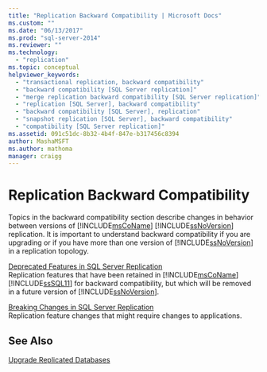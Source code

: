 ```yaml
---
title: "Replication Backward Compatibility | Microsoft Docs"
ms.custom: ""
ms.date: "06/13/2017"
ms.prod: "sql-server-2014"
ms.reviewer: ""
ms.technology: 
  - "replication"
ms.topic: conceptual
helpviewer_keywords: 
  - "transactional replication, backward compatibility"
  - "backward compatibility [SQL Server replication]"
  - "merge replication backward compatibility [SQL Server replication]"
  - "replication [SQL Server], backward compatibility"
  - "backward compatibility [SQL Server], replication"
  - "snapshot replication [SQL Server], backward compatibility"
  - "compatibility [SQL Server replication]"
ms.assetid: 091c51dc-8b32-4b4f-847e-b317456c8394
author: MashaMSFT
ms.author: mathoma
manager: craigg
---
```

# Replication Backward Compatibility
  Topics in the backward compatibility section describe changes in behavior between versions of [!INCLUDE[msCoName](../../includes/msconame-md.md)] [!INCLUDE[ssNoVersion](../../includes/ssnoversion-md.md)] replication. It is important to understand backward compatibility if you are upgrading or if you have more than one version of [!INCLUDE[ssNoVersion](../../includes/ssnoversion-md.md)] in a replication topology.  
  
 [Deprecated Features in SQL Server Replication](deprecated-features-in-sql-server-replication.md)  
 Replication features that have been retained in [!INCLUDE[msCoName](../../includes/msconame-md.md)] [!INCLUDE[ssSQL11](../../includes/sssql11-md.md)] for backward compatibility, but which will be removed in a future version of [!INCLUDE[ssNoVersion](../../includes/ssnoversion-md.md)].  
  
 [Breaking Changes in SQL Server Replication](breaking-changes-in-sql-server-replication.md)  
 Replication feature changes that might require changes to applications.  
  
## See Also  
 [Upgrade Replicated Databases](../../database-engine/install-windows/upgrade-replicated-databases.md)  
  
  
